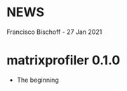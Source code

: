 # NEWS

Francisco Bischoff
\- 27 Jan 2021

<!-- NEWS.md is generated from NEWS.Rmd. Please edit that file -->

# matrixprofiler 0.1.0

- The beginning
